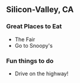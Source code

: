 ## Silicon-Valley, CA

### Great Places to Eat

- The Fair
- Go to Snoopy's

### Fun things to do

- Drive on the highway!
